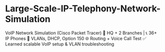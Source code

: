# Large-Scale-IP-Telephony-Network-Simulation
VoIP Network Simulation (Cisco Packet Tracer) 📍 HQ + 2 Branches | 📞 36+ IP Phones 🔁 VLANs, DHCP, Option 150 🌐 Routing + Voice Call Test  ✅ Learned scalable VoIP setup &amp; VLAN troubleshooting
